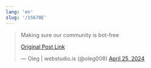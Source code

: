 ```yaml
---
lang: 'en'
slug: '/15670E'
---
```


<blockquote class="twitter-tweet">

Making sure our community is bot-free

[Original Post Link](https://t.co/zwTgMIyHcY)

&mdash; Oleg | webstudio.is (@oleg008) [April 25, 2024](https://twitter.com/oleg008/status/1783406809656459578?ref_src=twsrc%5Etfw)

</blockquote>
